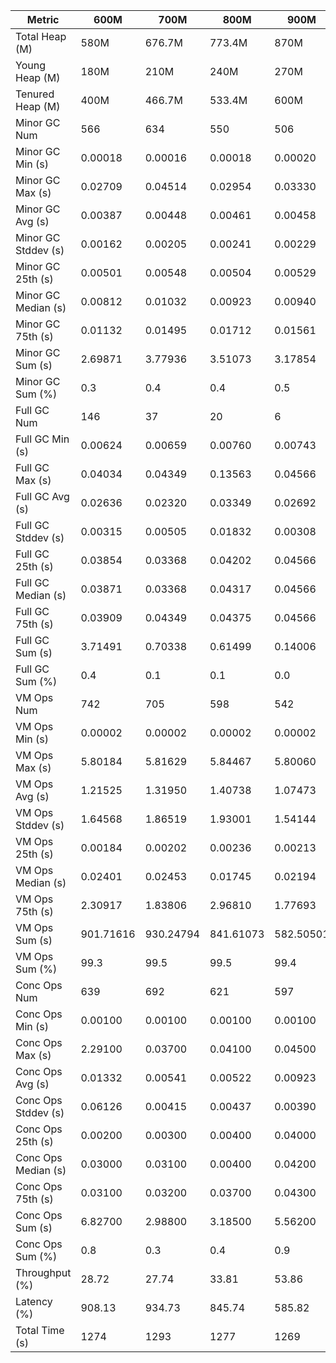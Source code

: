 | Metric | 600M | 700M | 800M | 900M | 1 GB | 2 GB | 4 GB | 8 GB |
|------|----|----|----|----|----|----|----|----|
| Total Heap (M) | 580M | 676.7M | 773.4M | 870M | 989.9M | 1998.1M | 4046.1M | 8142.1M |
| Young Heap (M) | 180M | 210M | 240M | 270M | 307.2M | 449.3M | 449.3M | 449.3M |
| Tenured Heap (M) | 400M | 466.7M | 533.4M | 600M | 682.7M | 1548.8M | 3596.8M | 7692.8M |
| Minor GC Num | 566 | 634 | 550 | 506 | 462 | 164 | 162 | 159 |
| Minor GC Min (s) | 0.00018 | 0.00016 | 0.00018 | 0.00020 | 0.00020 | 0.00031 | 0.00056 | 0.00486 |
| Minor GC Max (s) | 0.02709 | 0.04514 | 0.02954 | 0.03330 | 0.04784 | 0.03861 | 0.04117 | 0.04975 |
| Minor GC Avg (s) | 0.00387 | 0.00448 | 0.00461 | 0.00458 | 0.00477 | 0.00327 | 0.00406 | 0.01652 |
| Minor GC Stddev (s) | 0.00162 | 0.00205 | 0.00241 | 0.00229 | 0.00281 | 0.00281 | 0.00244 | 0.00813 |
| Minor GC 25th (s) | 0.00501 | 0.00548 | 0.00504 | 0.00529 | 0.00547 | 0.00248 | 0.00407 | 0.01156 |
| Minor GC Median (s) | 0.00812 | 0.01032 | 0.00923 | 0.00940 | 0.00936 | 0.00427 | 0.00556 | 0.01632 |
| Minor GC 75th (s) | 0.01132 | 0.01495 | 0.01712 | 0.01561 | 0.01662 | 0.00665 | 0.01005 | 0.02053 |
| Minor GC Sum (s) | 2.69871 | 3.77936 | 3.51073 | 3.17854 | 3.01734 | 1.02643 | 1.41296 | 2.62611 |
| Minor GC Sum (%) | 0.3 | 0.4 | 0.4 | 0.5 | 0.8 | 0.3 | 0.4 | 0.7 |
| Full GC Num | 146 | 37 | 20 | 6 | 2 | 2 | 2 | 2 |
| Full GC Min (s) | 0.00624 | 0.00659 | 0.00760 | 0.00743 | 0.00834 | 0.00896 | 0.01188 | 0.01344 |
| Full GC Max (s) | 0.04034 | 0.04349 | 0.13563 | 0.04566 | 0.01513 | 0.01788 | 0.02746 | 0.04482 |
| Full GC Avg (s) | 0.02636 | 0.02320 | 0.03349 | 0.02692 | 0.01174 | 0.01342 | 0.01967 | 0.02913 |
| Full GC Stddev (s) | 0.00315 | 0.00505 | 0.01832 | 0.00308 | 0.00480 | 0.00631 | 0.01102 | 0.02218 |
| Full GC 25th (s) | 0.03854 | 0.03368 | 0.04202 | 0.04566 | 0.00834 | 0.00896 | 0.01188 | 0.01344 |
| Full GC Median (s) | 0.03871 | 0.03368 | 0.04317 | 0.04566 | 0.00834 | 0.00896 | 0.01188 | 0.01344 |
| Full GC 75th (s) | 0.03909 | 0.04349 | 0.04375 | 0.04566 | 0.01513 | 0.01788 | 0.02746 | 0.04482 |
| Full GC Sum (s) | 3.71491 | 0.70338 | 0.61499 | 0.14006 | 0.02348 | 0.02685 | 0.03933 | 0.05826 |
| Full GC Sum (%) | 0.4 | 0.1 | 0.1 | 0.0 | 0.0 | 0.0 | 0.0 | 0.0 |
| VM Ops Num | 742 | 705 | 598 | 542 | 506 | 214 | 214 | 205 |
| VM Ops Min (s) | 0.00002 | 0.00002 | 0.00002 | 0.00002 | 0.00002 | 0.00002 | 0.00002 | 0.00002 |
| VM Ops Max (s) | 5.80184 | 5.81629 | 5.84467 | 5.80060 | 5.72170 | 5.62518 | 4.87150 | 4.88747 |
| VM Ops Avg (s) | 1.21525 | 1.31950 | 1.40738 | 1.07473 | 0.75888 | 1.71892 | 1.80008 | 1.72086 |
| VM Ops Stddev (s) | 1.64568 | 1.86519 | 1.93001 | 1.54144 | 1.31876 | 1.30714 | 1.35597 | 1.17289 |
| VM Ops 25th (s) | 0.00184 | 0.00202 | 0.00236 | 0.00213 | 0.00279 | 0.06538 | 0.04793 | 0.08808 |
| VM Ops Median (s) | 0.02401 | 0.02453 | 0.01745 | 0.02194 | 0.01890 | 2.19299 | 1.94115 | 2.20805 |
| VM Ops 75th (s) | 2.30917 | 1.83806 | 2.96810 | 1.77693 | 0.75328 | 2.28747 | 2.29009 | 2.27399 |
| VM Ops Sum (s) | 901.71616 | 930.24794 | 841.61073 | 582.50501 | 383.99205 | 367.84832 | 385.21623 | 352.77675 |
| VM Ops Sum (%) | 99.3 | 99.5 | 99.5 | 99.4 | 99.2 | 99.7 | 99.6 | 99.2 |
| Conc Ops Num | 639 | 692 | 621 | 597 | 552 | 10 | 5 | 0 |
| Conc Ops Min (s) | 0.00100 | 0.00100 | 0.00100 | 0.00100 | 0.00100 | 0.00200 | 0.00400 | 0.00000 |
| Conc Ops Max (s) | 2.29100 | 0.03700 | 0.04100 | 0.04500 | 0.05600 | 0.07800 | 0.16900 | 0.00000 |
| Conc Ops Avg (s) | 0.01332 | 0.00541 | 0.00522 | 0.00923 | 0.01032 | 0.01550 | 0.04840 | 0.00000 |
| Conc Ops Stddev (s) | 0.06126 | 0.00415 | 0.00437 | 0.00390 | 0.00323 | 0.01033 | 0.00000 | 0.00000 |
| Conc Ops 25th (s) | 0.00200 | 0.00300 | 0.00400 | 0.04000 | 0.04300 | 0.02100 | 0.16900 | 0.00000 |
| Conc Ops Median (s) | 0.03000 | 0.03100 | 0.00400 | 0.04200 | 0.04300 | 0.02100 | 0.16900 | 0.00000 |
| Conc Ops 75th (s) | 0.03100 | 0.03200 | 0.03700 | 0.04300 | 0.04400 | 0.07800 | 0.16900 | 0.00000 |
| Conc Ops Sum (s) | 6.82700 | 2.98800 | 3.18500 | 5.56200 | 5.68200 | 0.15500 | 0.24200 | 0.00000 |
| Conc Ops Sum (%) | 0.8 | 0.3 | 0.4 | 0.9 | 1.5 | 0.0 | 0.1 | 0.0 |
| Throughput (%) | 28.72 | 27.74 | 33.81 | 53.86 | 69.43 | 71.13 | 69.69 | 72.17 |
| Latency (%) | 908.13 | 934.73 | 845.74 | 585.82 | 387.03 | 368.9 | 386.67 | 355.46 |
| Total Time (s) | 1274 | 1293 | 1277 | 1269 | 1266 | 1277 | 1275 | 1277 |
